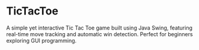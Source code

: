 # TicTacToe
A simple yet interactive Tic Tac Toe game built using Java Swing, featuring real-time move tracking and automatic win detection. Perfect for beginners exploring GUI programming.
